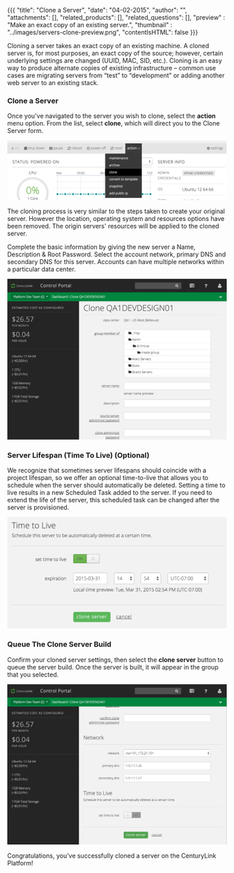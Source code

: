 {{{
  "title": "Clone a Server",
  "date": "04-02-2015",
  "author": "",
  "attachments": [],
  "related_products": [],
  "related_questions": [],
  "preview" : "Make an exact copy of an existing server.",
  "thumbnail" : "../images/servers-clone-preview.png",
  "contentIsHTML": false
}}}

Cloning a server takes an exact copy of an existing machine. A cloned server is, for most purposes, an exact copy of the source; however, certain underlying settings are changed (UUID, MAC, SID, etc.). Cloning is an easy way to produce alternate copies of existing infrastructure – common use cases are migrating servers from “test” to “development” or adding another web server to an existing stack.

### Clone a Server

Once you've navigated to the server you wish to clone, select the **action** menu option. From the list, select **clone**, which will direct you to the Clone Server form.

![clone server menu option](../images/servers-clone-1.png)

The cloning process is very similar to the steps taken to create your original server. However the location, operating system and resources options have been removed. The origin servers' resources will be applied to the cloned server.

Complete the basic information by giving the new server a Name, Description & Root Password. Select the account network, primary DNS and secondary DNS for this server. Accounts can have multiple networks within a particular data center.

![clone server form](../images/servers-clone-2.png)

### Server Lifespan (Time To Live) (Optional)

We recognize that sometimes server lifespans should coincide with a project lifespan, so we offer an optional time-to-live that allows you to schedule when the server should automatically be deleted. Setting a time to live results in a new Scheduled Task added to the server. If you need to extend the life of the server, this scheduled task can be changed after the server is provisioned.

![Clone server time to live option](../images/servers-clone-3.png)

### Queue The Clone Server Build

Confirm your cloned server settings, then select the **clone server** button to queue the server build. Once the server is built, it will appear in the group that you selected.

![queue the clone server build](../images/servers-clone-4.png)

Congratulations, you’ve successfully cloned a server on the CenturyLink Platform!
